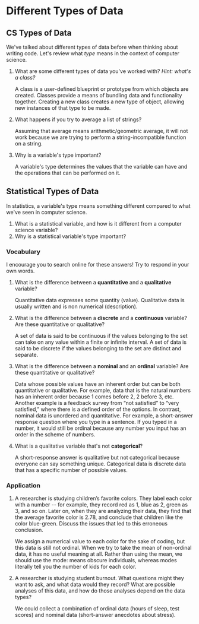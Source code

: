 # Different Types of Data

## CS Types of Data
We've talked about different types of data before when thinking about writing code. Let's review what *type* means in the context of computer science.

1. What are some different types of data you've worked with? _Hint: what's a class?_

    A class is a user-defined blueprint or prototype from which objects are created. Classes provide a means of bundling data and functionality together. Creating a new class creates a new type of object, allowing new instances of that type to be made.

2. What happens if you try to average a list of strings?

    Assuming that average means arithmetic/geometric average, it will not work because we are trying to perform a string-incompatible function on a string.

3. Why is a variable's type important?

    A variable's type determines the values that the variable can have and the operations that can be performed on it.

## Statistical Types of Data
In statistics, a variable's type means something different compared to what we've seen in computer science.

1. What is a statistical variable, and how is it different from a computer science variable?
2. Why is a statistical variable's type important?

### Vocabulary
I encourage you to search online for these answers! Try to respond in your own words.
1. What is the difference between a **quantitative** and a **qualitative** variable?

    Quantitative data expresses some quantity (value). Qualitative data is usually written and is non numerical (description).

3. What is the difference between a **discrete** and a **continuous** variable? Are these quantitative or qualitative?

    A set of data is said to be continuous if the values belonging to the set can take on any value within a finite or infinite interval. A set of data is said to be discrete if the values belonging to the set are distinct and separate.

5. What is the difference between a **nominal** and an **ordinal** variable? Are these quantitative or qualitative?

   Data whose possible values have an inherent order but can be both quantitative or qualitative. For example, data that is the natural numbers has an inherent order because 1 comes before 2, 2 before 3, etc. Another example is a feedback survey from “not satisfied” to “very satisfied,” where there is a defined order of the options. In contrast, nominal data is unordered and quantitative. For example, a short-answer response question where you type in a sentence. If you typed in a number, it would still be ordinal because any number you input has an order in the scheme of numbers.

7. What is a qualitative variable that's not **categorical**?

   A short-response answer is qualitative but not categorical because everyone can say something unique. Categorical data is discrete data that has a specific number of possible values.

### Application
1. A researcher is studying children’s favorite colors. They label each color with a number -- for example, they record red as 1, blue as 2, green as 3, and so on. Later on, when they are analyzing their data, they find that the average favorite color is 2.78, and conclude that children like the color blue-green. Discuss the issues that led to this erroneous conclusion.

   We assign a numerical value to each color for the sake of coding, but this data is still not ordinal. When we try to take the mean of non-ordinal data, it has no useful meaning at all. Rather than using the mean, we should use the mode: means obscure individuals, whereas modes literally tell you the number of kids for each color. 

3. A researcher is studying student burnout. What questions might they want to ask, and what data would they record? What are possible analyses of this data, and how do those analyses depend on the data types?

   We could collect a combination of ordinal data (hours of sleep, test scores) and nominal data (short-answer anecdotes about stress).
